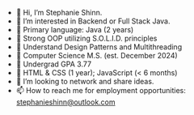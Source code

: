 - 👋 Hi, I’m Stephanie Shinn.
- 👀 I’m interested in Backend or Full Stack Java.
- 🌱 Primary language: Java (2 years)
- 🌱 Strong OOP utilizing S.O.L.I.D. principles
- 🌱 Understand Design Patterns and Multithreading
- 🌱 Computer Science M.S. (est. December 2024)
- 🌱 Undergrad GPA 3.77
- 🌱 HTML & CSS (1 year); JavaScript (< 6 months)
- 💞️ I’m looking to network and share ideas.
- 📫 How to reach me for employment opportunities:  stephanieshinn@outlook.com

<!---
ShinnDing/ShinnDing is a ✨ special ✨ repository because its `README.md` (this file) appears on your GitHub profile.
You can click the Preview link to take a look at your changes.
--->
